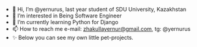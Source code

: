 - 👋 Hi, I’m @yernurus, last year student of SDU University, Kazakhstan
- 👀 I’m interested in Being Software Engineer
- 🌱 I’m currently learning Python for Django 
- 📫 How to reach me e-mail: zhakullayernur@gmail.com, tg: @yernurus
- ✨ Below you can see my own little pet-projects.

<!---
yernurus/yernurus is a ✨ special ✨ repository because its `README.md` (this file) appears on your GitHub profile.
You can click the Preview link to take a look at your changes.
--->
